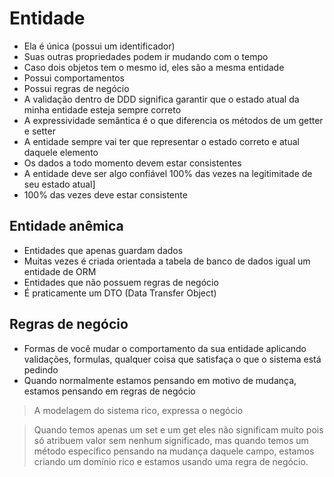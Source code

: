# Entidade
- Ela é única (possui um identificador)
- Suas outras propriedades podem ir mudando com o tempo
- Caso dois objetos tem o mesmo id, eles são a mesma entidade
- Possui comportamentos
- Possui regras de negócio
- A validação dentro de DDD significa garantir que o estado atual da minha entidade esteja sempre correto
- A expressividade semântica é o que diferencia os métodos de um getter e setter
- A entidade sempre vai ter que representar o estado correto e atual daquele elemento
- Os dados a todo momento devem estar consistentes
- A entidade deve ser algo confiável 100% das vezes na legitimitade de seu estado atual]
- 100% das vezes deve estar consistente

## Entidade anêmica
- Entidades que apenas guardam dados
- Muitas vezes é criada orientada a tabela de banco de dados igual um entidade de ORM
- Entidades que não possuem regras de negócio
- É praticamente um DTO (Data Transfer Object)

## Regras de negócio
- Formas de você mudar o comportamento da sua entidade aplicando validações, formulas, qualquer coisa
que satisfaça o que o sistema está pedindo
- Quando normalmente estamos pensando em motivo de mudança, estamos pensando em regras de negócio

>A modelagem do sistema rico, expressa o negócio

>Quando temos apenas um set e um get eles não significam muito pois só atribuem valor sem nenhum significado, mas quando temos um método específico pensando na mudança daquele campo, estamos criando um domínio rico e estamos    usando uma regra de negócio.

